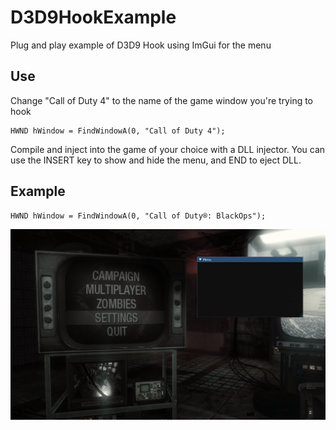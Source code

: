 # D3D9HookExample
Plug and play example of D3D9 Hook using ImGui for the menu

## Use

Change "Call of Duty 4" to the name of the game window you're trying to hook
```
HWND hWindow = FindWindowA(0, "Call of Duty 4");
```
Compile and inject into the game of your choice with a DLL injector.
You can use the INSERT key to show and hide the menu, and END to eject DLL.

## Example
```
HWND hWindow = FindWindowA(0, "Call of Duty®: BlackOps");
```
![Image Example](./screenshots/blackops-example.png)
